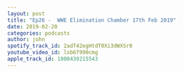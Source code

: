 ```yaml
---
layout: post
title: "Ep26 -  WWE Elimination Chamber 17th Feb 2019"
date: 2019-02-20
categories: podcasts
author: john
spotify_track_id: 2adf42egHtdT0Xi3dWXSr0
youtube_video_id: lsb6T990cmg
apple_track_id: 1000430215543
---
```

